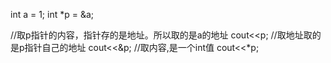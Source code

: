 int a = 1;
int *p = &a;

//取p指针的内容，指针存的是地址。所以取的是a的地址
cout<<p;
//取地址取的是p指针自己的地址
cout<<&p;
//取内容,是一个int值
cout<<*p;
